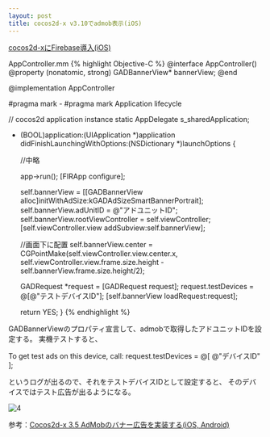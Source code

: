 ```yaml
---
layout: post
title: cocos2d-x v3.10でadmob表示(iOS)
---
```


[cocos2d-xにFirebase導入(iOS)]({{site.baseurl}}/cocos2dxfirebaseiOS/)

AppController.mm
{% highlight Objective-C %}
@interface AppController()
@property (nonatomic, strong) GADBannerView* bannerView;
@end

@implementation AppController

#pragma mark -
#pragma mark Application lifecycle

// cocos2d application instance
static AppDelegate s_sharedApplication;

- (BOOL)application:(UIApplication *)application didFinishLaunchingWithOptions:(NSDictionary *)launchOptions {    

    //中略

    app->run();
    [FIRApp configure];
    
    self.bannerView = [[GADBannerView alloc]initWithAdSize:kGADAdSizeSmartBannerPortrait];
    self.bannerView.adUnitID = @"アドユニットID";
    self.bannerView.rootViewController = self.viewController;
    [self.viewController.view addSubview:self.bannerView];
    
    //画面下に配置
    self.bannerView.center = CGPointMake(self.viewController.view.center.x,
                                         self.viewController.view.frame.size.height - self.bannerView.frame.size.height/2);
        
    GADRequest *request = [GADRequest request];
    request.testDevices = @[@"テストデバイスID"];
    [self.bannerView loadRequest:request];
    
    return YES;
}
{% endhighlight %}

GADBannerViewのプロパティ宣言して、admobで取得したアドユニットIDを設定する。
実機テストすると、

<Google> To get test ads on this device, call: request.testDevices = @[ @"デバイスID" ];

というログが出るので、それをテストデバイスIDとして設定すると、
そのデバイスではテスト広告が出るようになる。

![4]({{site.baseurl}}/images/2016-07-08_4.png)

参考：[Cocos2d-x 3.5 AdMobのバナー広告を実装する(iOS, Android)](http://studio.cretia.net/blog/344)
